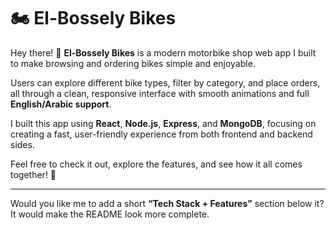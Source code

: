 
# 🏍️ El-Bossely Bikes

Hey there! 👋
**El-Bossely Bikes** is a modern motorbike shop web app I built to make browsing and ordering bikes simple and enjoyable.

Users can explore different bike types, filter by category, and place orders, all through a clean, responsive interface with smooth animations and full **English/Arabic support**.

I built this app using **React**, **Node.js**, **Express**, and **MongoDB**, focusing on creating a fast, user-friendly experience from both frontend and backend sides.

Feel free to check it out, explore the features, and see how it all comes together! 🚀

---

Would you like me to add a short **“Tech Stack + Features”** section below it? It would make the README look more complete.
